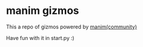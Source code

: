# manim gizmos

This a repo of gizmos powered by [manim(community)](https://github.com/ManimCommunity/manim)

Have fun with it in start.py :\)
